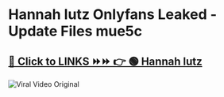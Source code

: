 
 # Hannah lutz Onlyfans Leaked - Update Files mue5c

## <h2><a href="https://clipsfans.com/Hannah_lutz&ref=git">🔗 Click to LINKS ⏩⏩ 👉 🟢 Hannah lutz </a></h2>

<a href="https://clipsfans.com/Hannah_lutz&ref=git" rel="nofollow" data-target="animated-image.originalLink"><img src="https://i.ibb.co.com/xMMVF88/686577567.gif" alt="Viral Video Original" style="max-width: 100%; display: inline-block;" data-target="animated-image.originalImage"></a>

